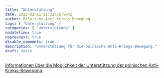 ```yaml
---
title: "Unterstützung"
date: 2023-02-11T11:32:36.904Z
author: Polnische Anti-Kriegs-Bewegung
tags: [ "Unterstützung" ]
categories: [ "Unterstützung" ]
nodateline: true
noprevnext: true
disable_comments: true
description: "Unterstützung für die polnische Anti-Kriegs-Bewegung."
draft: false
---
```

[Informationen über die Möglichkeit der Unterstützung der polnischen Anti-Kriegs-Bewegung](https://polskiruchantywojenny.com/pokoj-i-wolnosc/wsparcie/ "Unterstützungsseite der polnischen Anti-Kriegs-Bewegung")
